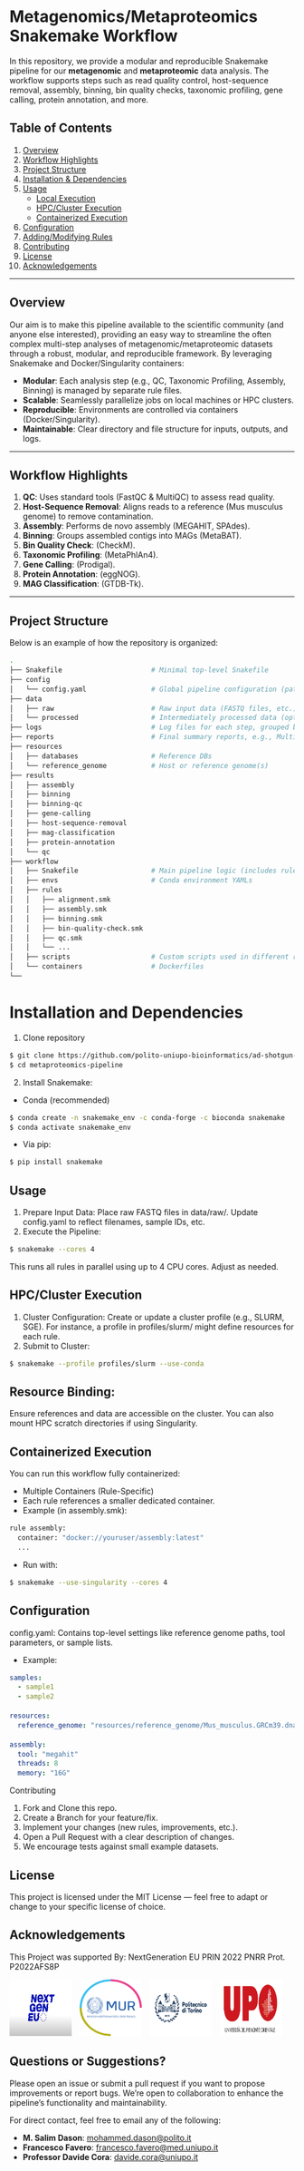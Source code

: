 # Metagenomics/Metaproteomics Snakemake Workflow

In this repository, we provide a modular and reproducible Snakemake pipeline for our **metagenomic** and **metaproteomic** data analysis. The workflow supports steps such as read quality control, host-sequence removal, assembly, binning, bin quality checks, taxonomic profiling, gene calling, protein annotation, and more.

## Table of Contents

1. [Overview](#overview)  
2. [Workflow Highlights](#workflow-highlights)  
3. [Project Structure](#project-structure)  
4. [Installation & Dependencies](#installation--dependencies)  
5. [Usage](#usage)  
   - [Local Execution](#local-execution)  
   - [HPC/Cluster Execution](#hpccluster-execution)  
   - [Containerized Execution](#containerized-execution)  
6. [Configuration](#configuration)  
7. [Adding/Modifying Rules](#addingmodifying-rules)  
8. [Contributing](#contributing)  
9. [License](#license)  
10. [Acknowledgements](#acknowledgements)

---

## Overview

Our aim is to make this pipeline available to the scientific community (and anyone else interested), providing an easy way to streamline the often complex multi-step analyses of metagenomic/metaproteomic datasets through a robust, modular, and reproducible framework. By leveraging Snakemake and Docker/Singularity containers:

- **Modular**: Each analysis step (e.g., QC, Taxonomic Profiling, Assembly, Binning) is managed by separate rule files.  
- **Scalable**: Seamlessly parallelize jobs on local machines or HPC clusters.  
- **Reproducible**: Environments are controlled via containers (Docker/Singularity).  
- **Maintainable**: Clear directory and file structure for inputs, outputs, and logs.

---

## Workflow Highlights

1. **QC**: Uses standard tools (FastQC & MultiQC) to assess read quality.  
2. **Host-Sequence Removal**: Aligns reads to a reference (Mus musculus genome) to remove contamination.  
3. **Assembly**: Performs de novo assembly (MEGAHIT, SPAdes).  
4. **Binning**: Groups assembled contigs into MAGs (MetaBAT).  
5. **Bin Quality Check**: (CheckM).  
6. **Taxonomic Profiling**: (MetaPhlAn4).  
7. **Gene Calling**: (Prodigal).  
8. **Protein Annotation**: (eggNOG).  
9. **MAG Classification**: (GTDB-Tk).

---

## Project Structure

Below is an example of how the repository is organized:

```bash
.
├── Snakefile                      # Minimal top-level Snakefile
├── config
│   └── config.yaml                # Global pipeline configuration (paths, parameters)
├── data
│   ├── raw                        # Raw input data (FASTQ files, etc.)
│   └── processed                  # Intermediately processed data (optional)
├── logs                           # Log files for each step, grouped by rule/sample
├── reports                        # Final summary reports, e.g., MultiQC
├── resources
│   ├── databases                  # Reference DBs
│   └── reference_genome           # Host or reference genome(s)
├── results
│   ├── assembly
│   ├── binning
│   ├── binning-qc
│   ├── gene-calling
│   ├── host-sequence-removal
│   ├── mag-classification
│   ├── protein-annotation
│   └── qc
├── workflow
│   ├── Snakefile                  # Main pipeline logic (includes rules/*.smk)
│   ├── envs                       # Conda environment YAMLs
│   ├── rules
│   │   ├── alignment.smk
│   │   ├── assembly.smk
│   │   ├── binning.smk
│   │   ├── bin-quality-check.smk
│   │   ├── qc.smk
│   │   └── ...
│   ├── scripts                    # Custom scripts used in different rules
│   └── containers                 # Dockerfiles
└──
```

# Installation and Dependencies

1. Clone repository 

```bash
$ git clone https://github.com/polito-uniupo-bioinformatics/ad-shotgun-metaproteomics-worklow.git
$ cd metaproteomics-pipeline
```

2. Install Snakemake:
- Conda (recommended)
```bash
$ conda create -n snakemake_env -c conda-forge -c bioconda snakemake
$ conda activate snakemake_env
```
- Via pip:
```bash
$ pip install snakemake
```

## Usage

1.	Prepare Input Data: Place raw FASTQ files in data/raw/. Update config.yaml to reflect filenames, sample IDs, etc. 
2. Execute the Pipeline:
```bash
$ snakemake --cores 4
```
This runs all rules in parallel using up to 4 CPU cores. Adjust as needed.

## HPC/Cluster Execution
1. Cluster Configuration: Create or update a cluster profile (e.g., SLURM, SGE). For instance, a profile in profiles/slurm/ might define resources for each rule. 
2. Submit to Cluster:
```bash
$ snakemake --profile profiles/slurm --use-conda
```
## Resource Binding: 
Ensure references and data are accessible on the cluster. You can also mount HPC scratch directories if using Singularity.


## Containerized Execution
You can run this workflow fully containerized:
- Multiple Containers (Rule-Specific)
- Each rule references a smaller dedicated container. 
- Example (in assembly.smk):
```Python
rule assembly:
  container: "docker://youruser/assembly:latest"
  ...
```

- Run with:
```bash
$ snakemake --use-singularity --cores 4
```

## Configuration

config.yaml: Contains top-level settings like reference genome paths, tool parameters, or sample lists.

- Example:
```yaml
samples:
  - sample1
  - sample2

resources:
  reference_genome: "resources/reference_genome/Mus_musculus.GRCm39.dna.primary_assembly.fa.gz"

assembly:
  tool: "megahit"
  threads: 8
  memory: "16G"
```

Contributing
1. Fork and Clone this repo.
2.	Create a Branch for your feature/fix.
3.	Implement your changes (new rules, improvements, etc.).
4.	Open a Pull Request with a clear description of changes.
5.	We encourage tests against small example datasets.

## License

This project is licensed under the MIT License — feel free to adapt or change to your specific license of choice.

## Acknowledgements
This Project was supported By: NextGeneration EU PRIN 2022 PNRR Prot. P2022AFS8P



<p>
  <img src="Acks/next-gen-eu.png" alt="img.png" width="110" height="100" style="margin-right: 10px;" />
  <img src="Acks/muir-italy.png" alt="img_1.png" width="110" height="100" style="margin-right: 10px;" />
  <img src="Acks/Polito.png" alt="img_2.png" width="110" height="100" style="margin-right: 10px;" />
  <img src="Acks/UniUPO.png" alt="img_3.png" width="110" height="100" style="margin-right: 10px;" />
</p>


## Questions or Suggestions?

Please open an issue or submit a pull request if you want to propose improvements or report bugs. We’re open to collaboration to enhance the pipeline’s functionality and maintainability.

For direct contact, feel free to email any of the following:

- **M. Salim Dason**: [mohammed.dason@polito.it](mailto:mohammed.dason@polito.it)  
- **Francesco Favero**: [francesco.favero@med.uniupo.it](mailto:francesco.favero@med.uniupo.it)  
- **Professor Davide Cora**: [davide.cora@uniupo.it](mailto:davide.cora@uniupo.it)

